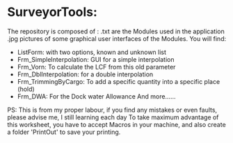 # SurveyorTools:
The repository is composed of :
.txt are the Modules used in the application
.jpg pictures of some graphical user interfaces of the Modules.
You will find: 
- ListForm: with two options, known and unknown list
- Frm_SimpleInterpolation: GUI for a simple interpolation
- Frm_Vorn: To calculate the LCF from this old parameter
- Frm_DblInterpolation: for a double interpolation
- Frm_TrimmingByCargo: To add a specific quantity into a specific place (hold)
- Frm_DWA: For the Dock water Allowance
And more......


PS: This is from my proper labour, if you find any mistakes or even faults, please advise me, I still learning each day
To take maximum advantage of this worksheet, you have to accept Macros in your machine, and also create a folder 'PrintOut' to save your printing.

